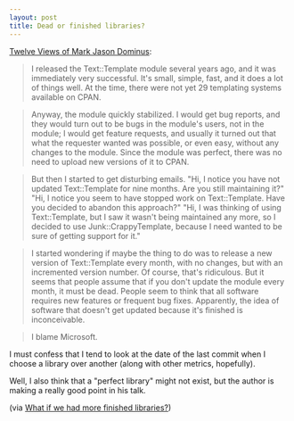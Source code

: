 ```yaml
---
layout: post
title: Dead or finished libraries?
---
```


[Twelve Views of Mark Jason Dominus](http://perl.plover.com/yak/12views/samples/notes.html):

> I released the Text::Template module several years ago, and it was immediately very successful. It's small, simple, fast, and it does a lot of things well. At the time, there were not yet 29 templating systems available on CPAN.

> Anyway, the module quickly stabilized. I would get bug reports, and they would turn out to be bugs in the module's users, not in the module; I would get feature requests, and usually it turned out that what the requester wanted was possible, or even easy, without any changes to the module. Since the module was perfect, there was no need to upload new versions of it to CPAN.

> But then I started to get disturbing emails. "Hi, I notice you have not updated Text::Template for nine months. Are you still maintaining it?" "Hi, I notice you seem to have stopped work on Text::Template. Have you decided to abandon this approach?" "Hi, I was thinking of using Text::Template, but I saw it wasn't being maintained any more, so I decided to use Junk::CrappyTemplate, because I need wanted to be sure of getting support for it."

> I started wondering if maybe the thing to do was to release a new version of Text::Template every month, with no changes, but with an incremented version number. Of course, that's ridiculous. But it seems that people assume that if you don't update the module every month, it must be dead. People seem to think that all software requires new features or frequent bug fixes. Apparently, the idea of software that doesn't get updated because it's finished is inconceivable.

> I blame Microsoft.

I must confess that I tend to look at the date of the last commit when I choose a library over another (along with other metrics, hopefully).

Well, I also think that a "perfect library" might not exist, but the author is making a really good point in his talk.

(via [What if we had more finished libraries?](http://www.drmaciver.com/2015/08/what-if-we-had-more-finished-libraries/))
